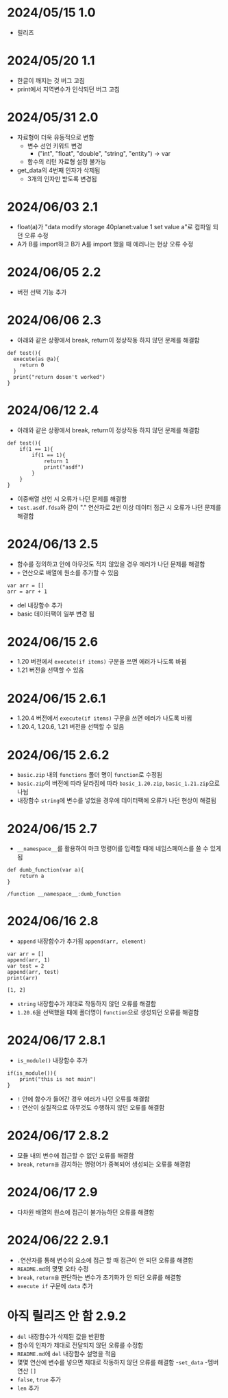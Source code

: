 # 2024/05/15 1.0
- 릴리즈
# 2024/05/20 1.1   
- 한글이 깨지는 것 버그 고침
- print에서 지역변수가 인식되던 버그 고침
# 2024/05/31 2.0
- 자료형이 더욱 유동적으로 변함
  - 변수 선언 키워드 변경
	  - ("int", "float", "double", "string", "entity") -> var
  - 함수의 리턴 자료형 설정 불가능
- get_data의 4번째 인자가 삭제됨
  - 3개의 인자만 받도록 변경됨
# 2024/06/03 2.1
- float(a)가 "data modify storage 40planet:value <temp> 1 set value a"로 컴파일 되던 오류 수정
- A가 B를 import하고 B가 A를 import 했을 때 에러나는 현상 오류 수정
# 2024/06/05 2.2
- 버전 선택 기능 추가
# 2024/06/06 2.3
- 아래와 같은 상황에서 break, return이 정상작동 하지 않던 문제를 해결함
```
def test(){
  execute(as @a){
    return 0
  }
  print("return dosen't worked")
}
```
# 2024/06/12 2.4
- 아래와 같은 상황에서 break, return이 정상작동 하지 않던 문제를 해결함
```
def test(){
    if(1 == 1){
        if(1 == 1){
            return 1
            print("asdf")
        }
    }
}
```
- 이중배열 선언 시 오류가 나던 문제를 해결함
- `test.asdf.fdsa`와 같이 "." 연산자로 2번 이상 데이터 접근 시 오류가 나던 문제를 해결함
# 2024/06/13 2.5
- 함수를 정의하고 안에 아무것도 적지 않았을 경우 에러가 나던 문제를 해결함
- `+` 연산으로 배열에 원소를 추가할 수 있음
```
var arr = []
arr = arr + 1
```
- del 내장함수 추가
- basic 데이터팩이 일부 변경 됨
# 2024/06/15 2.6
- 1.20 버전에서 `execute(if items)` 구문을 쓰면 에러가 나도록 바뀜
- 1.21 버전을 선택할 수 있음
# 2024/06/15 2.6.1
- 1.20.4 버전에서 `execute(if items)` 구문을 쓰면 에러가 나도록 바뀜
- 1.20.4, 1.20.6, 1.21 버전을 선택할 수 있음
# 2024/06/15 2.6.2
- `basic.zip` 내의 `functions` 폴더 명이 `function`로 수정됨
- `basic.zip`이 버전에 따라 달라짐에 따라 `basic_1.20.zip`, `basic_1.21.zip`으로 나뉨
- 내장함수 `string`에 변수를 넣었을 경우에 데이터팩에 오류가 나던 현상이 해결됨
# 2024/06/15 2.7
- `__namespace__`를 활용하여 마크 명령어를 입력할 때에 네임스페이스를 쓸 수 있게 됨
```
def dumb_function(var a){
	return a
}

/function __namespace__:dumb_function
```
# 2024/06/16 2.8
- `append` 내장함수가 추가됨
`append(arr, element)`
```
var arr = []
append(arr, 1)
var test = 2
append(arr, test)
print(arr)
```
```
[1, 2]
```
- `string` 내장함수가 제대로 작동하지 않던 오류를 해결함
- `1.20.6`을 선택했을 때에 폴더명이 `function`으로 생성되던 오류를 해결함
# 2024/06/17 2.8.1
- `is_module()` 내장함수 추가
```
if(is_module()){
    print("this is not main")
}
```
- `!` 안에 함수가 들어간 경우 에러가 나던 오류를 해결함
- `!` 연산이 실질적으로 아무것도 수행하지 않던 오류를 해결함
# 2024/06/17 2.8.2
- 모듈 내의 변수에 접근할 수 없던 오류를 해결함
- `break`, `return을` 감지하는 명령어가 중복되어 생성되는 오류를 해결함
# 2024/06/17 2.9
- 다차원 배열의 원소에 접근이 불가능하던 오류를 해결함
# 2024/06/22 2.9.1
- `.`연산자를 통해 변수의 요소에 접근 할 때 접근이 안 되던 오류를 해결함
- `README.md`의 몇몇 오타 수정
- `break`, `return을` 판단하는 변수가 초기화가 안 되던 오류를 해결함
- `execute if` 구문에 `data` 추가
# 아직 릴리즈 안 함 2.9.2
- `del` 내장함수가 삭제된 값을 반환함
- 함수의 인자가 제대로 전달되지 않던 오류를 수정함
- `README.md`에 `del` 내장함수 설명을 적음
- 몇몇 연산에 변수를 넣으면 제대로 작동하지 않던 오류를 해결함
  -`set_data`
  -멤버연산 `[]`
- `false`, `true` 추가
- `len` 추가